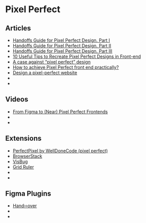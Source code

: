 # Pixel Perfect

## Articles

- [Handoffs Guide for Pixel Perfect Design. Part I](https://medium.com/pixelpoint/handoffs-guide-for-pixel-perfect-design-part-i-8bbd95d8ffcd)
- [Handoffs Guide for Pixel Perfect Design. Part II](https://medium.com/pixelpoint/handoffs-guide-for-pixel-perfect-design-part-ii-d91999742dd9)
- [Handoffs Guide for Pixel Perfect Design. Part III](https://medium.com/pixelpoint/handoffs-guide-for-pixel-perfect-design-part-iii-3acc5a93d3a2)
- [10 Useful Tips to Recreate Pixel Perfect Designs in Front-end](https://medium.com/webbdev/design-a471fbf1f765)
- [A case against “pixel perfect” design](https://medium.com/user-experience-design-1/a-case-against-pixel-perfect-design-ce00cd3eabc9)
- [How to achieve Pixel Perfect front end practically?](https://blog.prototypr.io/how-to-achieve-pixel-perfect-front-end-practically-bd990390588)
- [Design a pixel-perfect website](https://alexcican.com/post/pixel-perfect/)
- []()
- []()

## Videos

- [From Figma to (Near) Pixel Perfect Frontends](https://www.youtube.com/watch?v=JdCW-dR08ms)
- []()
- []()

## Extensions

- [PerfectPixel by WellDoneCode (pixel perfect)](https://chrome.google.com/webstore/detail/perfectpixel-by-welldonec/dkaagdgjmgdmbnecmcefdhjekcoceebi?hl=en)
- [BrowserStack](https://chrome.google.com/webstore/detail/browserstack/nkihdmlheodkdfojglpcjjmioefjahjb)
- [VisBug](https://chrome.google.com/webstore/detail/visbug/cdockenadnadldjbbgcallicgledbeoc)
- [Grid Ruler](https://chrome.google.com/webstore/detail/grid-ruler/joadogiaiabhmggdifljlpkclnpfncmj)
- []()
- []()

## Figma Plugins

- [Hand››over](https://www.figma.com/community/plugin/837070613195594890/Hand%E2%80%BA%E2%80%BAover)
- []()
- []()
